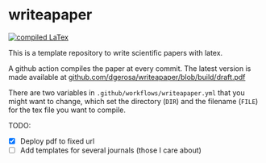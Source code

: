 # writeapaper

[![compiled LaTex](https://github.com/dgerosa/writeapaper/actions/workflows/writeapaper.yml/badge.svg)](https://github.com/dgerosa/writeapaper/actions)


This is a template repository to write scientific papers with latex. 


A github action compiles the paper at every commit. The latest version is made available at 
[github.com/dgerosa/writeapaper/blob/build/draft.pdf](https://github.com/dgerosa/writeapaper/blob/build/draft.pdf)

There are two variables in `.github/workflows/writeapaper.yml` that you might want to change, which set the directory (`DIR`) and the filename (`FILE`) for the tex file you want to compile.


TODO: 
- [x] Deploy pdf to fixed url
- [ ] Add templates for several journals (those I care about)  
